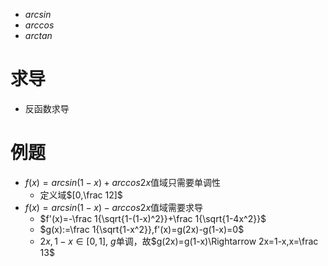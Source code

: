- $arcsin$
- $arccos$
- $arctan$
# 求导
- 反函数求导
# 例题
- $f(x)=arcsin(1-x)+arccos 2x$值域只需要单调性
  - 定义域$[0,\frac 12]$
- $f(x)=arcsin(1-x)-arccos 2x$值域需要求导
  - $f'(x)=-\frac 1{\sqrt{1-(1-x)^2}}+\frac 1{\sqrt{1-4x^2}}$
  - $g(x):=\frac 1{\sqrt{1-x^2}},f'(x)=g(2x)-g(1-x)=0$
  - $2x,1-x\in [0,1]$, $g$单调，故$g(2x)=g(1-x)\Rightarrow 2x=1-x,x=\frac 13$